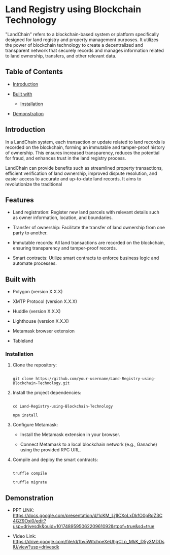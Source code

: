# Land Registry using Blockchain Technology

"LandChain" refers to a blockchain-based system or platform specifically designed for land registry and property management purposes. It utilizes the power of blockchain technology to create a decentralized and transparent network that securely records and manages information related to land ownership, transfers, and other relevant data.

## Table of Contents

- [Introduction](#introduction)

- [Built with](#built-with)

  - [Installation](#installation)

- [Demonstration](#demonstration)

## Introduction

In a LandChain system, each transaction or update related to land records is recorded on the blockchain, forming an immutable and tamper-proof history of ownership. This ensures increased transparency, reduces the potential for fraud, and enhances trust in the land registry process.

LandChain can provide benefits such as streamlined property transactions, efficient verification of land ownership, improved dispute resolution, and easier access to accurate and up-to-date land records. It aims to revolutionize the traditional

## Features

- Land registration: Register new land parcels with relevant details such as owner information, location, and boundaries.

- Transfer of ownership: Facilitate the transfer of land ownership from one party to another.

- Immutable records: All land transactions are recorded on the blockchain, ensuring transparency and tamper-proof records.

- Smart contracts: Utilize smart contracts to enforce business logic and automate processes.

## Built with

- Polygon (version X.X.X)

- XMTP Protocol (version X.X.X)

- Huddle (version X.X.X)

- Lighthouse (version X.X.X)

- Metamask browser extension

- Tableland

### Installation

1. Clone the repository:

   ```shell

   git clone https://github.com/your-username/Land-Registry-using-Blockchain-Technology.git

   ```

2. Install the project dependencies:

   ```shell

   cd Land-Registry-using-Blockchain-Technology

   npm install

   ```

3. Configure Metamask:

   - Install the Metamask extension in your browser.

   - Connect Metamask to a local blockchain network (e.g., Ganache) using the provided RPC URL.

4. Compile and deploy the smart contracts:

   ```shell

   truffle compile

   truffle migrate

   ```

## Demonstration 

- PPT LINK: https://docs.google.com/presentation/d/1cKM_Lj1ICXoLxDkfO0pRdZ3C4GZ9Oxi0/edit?usp=drivesdk&ouid=101748959506220961092&rtpof=true&sd=true

- Video Link: https://drive.google.com/file/d/1bv5WtchpeXeUhgCLp_MkK_D5y3MDDslU/view?usp=drivesdk
